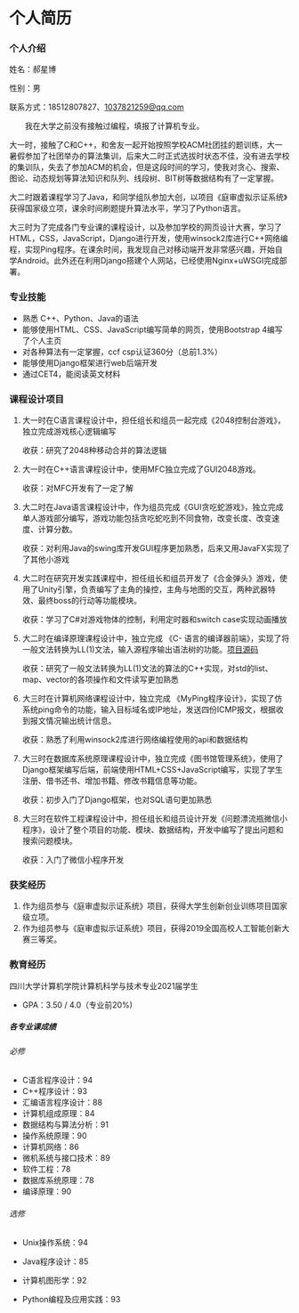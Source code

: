 # 									个人简历

### 个人介绍

姓名：郝星博

性别：男

联系方式：18512807827、1037821259@qq.com

&emsp;&emsp;我在大学之前没有接触过编程，填报了计算机专业。

​		大一时，接触了C和C++，和舍友一起开始按照学校ACM社团挂的题训练，大一暑假参加了社团举办的算法集训，后来大二时正式选拔时状态不佳，没有进去学校的集训队，失去了参加ACM的机会，但是这段时间的学习，使我对贪心、搜索、图论、动态规划等算法知识和队列、线段树、BIT树等数据结构有了一定掌握。

​		大二时跟着课程学习了Java，和同学组队参加大创，以项目《庭审虚拟示证系统》获得国家级立项，课余时间刷题提升算法水平，学习了Python语言。

​		大三时为了完成各门专业课的课程设计，以及参加学校的网页设计大赛，学习了HTML，CSS，JavaScript，Django进行开发，使用winsock2库进行C++网络编程，实现Ping程序。在课余时间，我发现自己对移动端开发非常感兴趣，开始自学Android。此外还在利用Django搭建个人网站，已经使用Nginx+uWSGI完成部署。

### 专业技能

- 熟悉 C++、Python、Java的语法
- 能够使用HTML、CSS、JavaScript编写简单的网页，使用Bootstrap 4编写了个人主页
- 对各种算法有一定掌握，ccf csp认证360分（总前1.3%）
- 能够使用Django框架进行web后端开发
- 通过CET4，能阅读英文材料

### 课程设计项目

1. 大一时在C语言课程设计中，担任组长和组员一起完成《2048控制台游戏》，独立完成游戏核心逻辑编写

   收获：研究了2048种移动合并的算法逻辑

2. 大一时在C++语言课程设计中，使用MFC独立完成了GUI2048游戏。

   收获：对MFC开发有了一定了解

3. 大二时在Java语言课程设计中，作为组员完成《GUI贪吃蛇游戏》，独立完成单人游戏部分编写，游戏功能包括贪吃蛇吃到不同食物，改变长度、改变速度、计算分数。

   收获：对利用Java的swing库开发GUI程序更加熟悉，后来又用JavaFX实现了了其他小游戏

1. 大二时在研究开发实践课程中，担任组长和组员开发了《合金弹头》游戏，使用了Unity引擎，负责编写了主角的操控，主角与地图的交互，两种武器特效、最终boss的行动等功能模块。

   收获：学习了C#对游戏物体的控制，利用定时器和switch case实现动画播放

2. 大二时在编译原理课程设计中，独立完成 《C- 语言的编译器前端》，实现了将一般文法转换为LL(1)文法，输入源程序输出语法树的功能。[项目源码](https://github.com/IuSpet/Cminus-compiler)

   收获：研究了一般文法转换为LL(1)文法的算法的C++实现，对std的list、map、vector的各项操作和文件读写更加熟悉

3. 大三时在计算机网络课程设计中，独立完成 《MyPing程序设计》，实现了仿系统ping命令的功能，输入目标域名或IP地址，发送四份ICMP报文，根据收到报文情况输出统计信息。

   收获：熟悉了利用winsock2库进行网络编程使用的api和数据结构

4. 大三时在数据库系统原理课程设计中，独立完成《图书馆管理系统》，使用了Django框架编写后端，前端使用HTML+CSS+JavaScript编写，实现了学生注册、借书还书、增加书籍、修改书籍信息等功能。

   收获：初步入门了Django框架，也对SQL语句更加熟悉

1. 大三时在软件工程课程设计中，担任组长和组员设计开发《问题漂流瓶微信小程序》，设计了整个项目的功能、模块、数据结构，开发中编写了提出问题和搜索问题模块。

   收获：入门了微信小程序开发

### 获奖经历

1. 作为组员参与《庭审虚拟示证系统》项目，获得大学生创新创业训练项目国家级立项。
2. 作为组员参与《庭审虚拟示证系统》项目，获得2019全国高校人工智能创新大赛三等奖。

### 教育经历

四川大学计算机学院计算机科学与技术专业2021届学生

- GPA：3.50 / 4.0（专业前20%)

##### 各专业课成绩

###### 必修

- C语言程序设计：94
- C++程序设计：93
- 汇编语言程序设计：88
- 计算机组成原理：84
- 数据结构与算法分析：91
- 操作系统原理：90
- 计算机网络：86
- 微机系统与接口技术：89
- 软件工程：78
- 数据库系统原理：78
- 编译原理：90

###### 选修

- Unix操作系统：94

- Java程序设计：85
- 计算机图形学：92
- Python编程及应用实践：93

